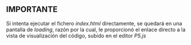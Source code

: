 ## IMPORTANTE

Si intenta ejecutar el fichero *index.html* directamente, se quedará en una pantalla de *loading*, razón por la cual, le proporcionó el enlace directo a la vista de visualización del código, subido en el editor *P5.js*
